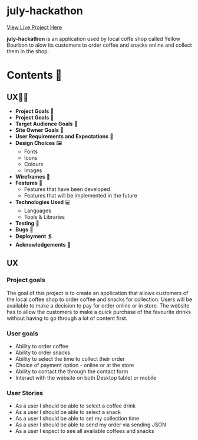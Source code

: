# july-hackathon

[View Live Project Here](###)

**july-hackathon** is an application used by local coffe shop called Yellow Bourbon to alow its customers to order coffee and snacks online and collect them in the shop.

# Contents :book:

## UX:superhero_man:	
  * **Project Goals** :jigsaw:	
  * **Project Goals** :jigsaw:	
  * **Target Audience Goals** 	:dart:
  * **Site Owner Goals**  	:dart:
  * **User Requirements and Expectations** 	:dart:
  * **Design Choices** :framed_picture:		
    * Fonts
    * Icons
    * Colours
    * Images
  * **Wireframes** :straight_ruler:		
  * **Features** :abacus:	
    * Features that have been developed
    * Features that will be implemented in the future
  * **Technologies Used** :computer:	
    * Languages
    * Tools & Libraries
  * **Testing** :magnet:
  * **Bugs** :mosquito:
  * **Deployment** :surfer:
  * **Acknowledgements** :clap:

## UX 
### Project goals
The goal of this project is to create an application that allows customers of the local coffee shop to order coffee and snacks for collection. Users will be available to make a decision to pay for order online or in store. The website has to allow the customers to make a quick purchase of the favourite drinks without having to go through a lot of content first.

### User goals

* Ability to order coffee
* Ability to order snacks
* Ability to select the time to collect their order
* Choice of payment option - online or at the store
* Ability to contact the through the contact form
* Interact with the website on both Desktop tablet or mobile

### User Stories

* As a user I should be able to select a coffee drink
* As a user I should be able to select a snack
* As a user I should be able to set my collection time
* As a user I should be able to send my order via sending JSON
* As a user I expect to see all available coffees and snacks

